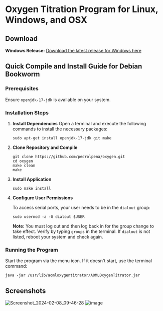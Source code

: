 # Oxygen Titration Program for Linux, Windows, and OSX

## Download

**Windows Release:** [Download the latest release for Windows here](https://github.com/pedrolpena/oxygen/releases/latest)

## Quick Compile and Install Guide for Debian Bookworm
### Prerequisites

Ensure `openjdk-17-jdk` is available on your system.

### Installation Steps

1. **Install Dependencies**
   Open a terminal and execute the following commands to install the necessary packages:
   ```
   sudo apt-get install openjdk-17-jdk git make
   ```
2. **Clone Repository and Compile**
   ```
   git clone https://github.com/pedrolpena/oxygen.git
   cd oxygen
   make clean
   make
   ```
3. **Install Application**
   ```
   sudo make install
   ```
4. **Configure User Permissions**

   To access serial ports, your user needs to be in the `dialout` group:

   ```
   sudo usermod -a -G dialout $USER
   ```
   **Note:** You must log out and then log back in for the group change to take effect. Verify by typing `groups` in the terminal. If `dialout` is not listed, reboot your system and check again.

### Running the Program

Start the program via the menu icon. If it doesn't start, use the terminal command:

  ```
  java -jar /usr/lib/aomloxygentitrator/AOMLOxygenTitrator.jar
  ```
  
## Screenshots
![Screenshot_2024-02-08_09-46-28](https://github.com/ExplodingTuna/oxygen/assets/146979376/154fae6d-263a-46d9-bb84-7b26c32d4132)
![image](https://github.com/ExplodingTuna/oxygen/assets/146979376/8e5462f7-a3b3-4839-b7cb-a3142c59892a)

